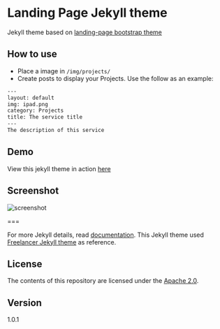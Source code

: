 # Landing Page Jekyll theme

Jekyll theme based on [landing-page bootstrap theme ](http://startbootstrap.com/templates/landing-page/)

## How to use
 - Place a image in `/img/projects/`
 - Create posts to display your Projects. Use the follow as an example:

```txt
---
layout: default
img: ipad.png
category: Projects
title: The service title
---
The description of this service
```

## Demo
View this jekyll theme in action [here](https://swcool.github.io/landing-page-theme)

## Screenshot
![screenshot](https://raw.githubusercontent.com/swcool/landing-page-theme/master/img/screenshot.png)

===

For more Jekyll details, read [documentation](http://jekyllrb.com/).
This Jekyll theme used [Freelancer Jekyll theme](https://github.com/jeromelachaud/freelancer-theme/) as reference.

## License
The contents of this repository are licensed under the [Apache
2.0](http://www.apache.org/licenses/LICENSE-2.0.html).

## Version
1.0.1
